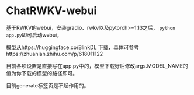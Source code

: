 # ChatRWKV-webui

基于RWKV的webui，安装gradio、rwkv以及pytorch>=1.13之后，
`python app.py`即可启动webui。

模型从https://huggingface.co/BlinkDL
下载，具体可参考https://zhuanlan.zhihu.com/p/618011122

目前各项设置是直接写在app.py中的，模型下载好后修改args.MODEL_NAME的值为你下载的模型的路径即可。

目前generate标签页是不起作用的。
